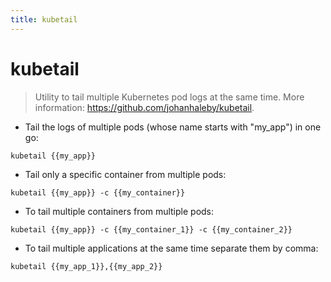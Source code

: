 ```yaml
---
title: kubetail
---
```

# kubetail

> Utility to tail multiple Kubernetes pod logs at the same time.
> More information: <https://github.com/johanhaleby/kubetail>.

- Tail the logs of multiple pods (whose name starts with "my_app") in one go:

`kubetail {{my_app}}`

- Tail only a specific container from multiple pods:

`kubetail {{my_app}} -c {{my_container}}`

- To tail multiple containers from multiple pods:

`kubetail {{my_app}} -c {{my_container_1}} -c {{my_container_2}}`

- To tail multiple applications at the same time separate them by comma:

`kubetail {{my_app_1}},{{my_app_2}}`
